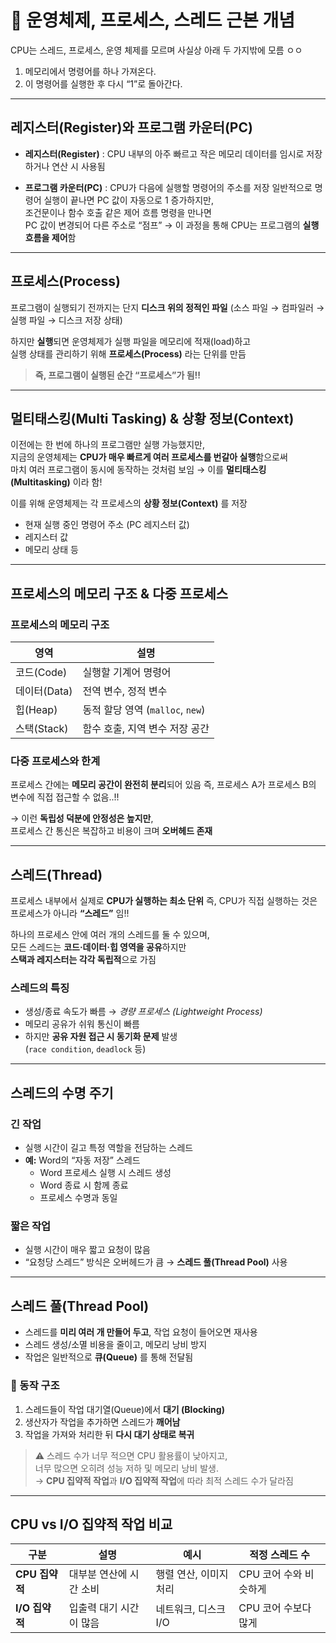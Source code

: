 # 🧠 운영체제, 프로세스, 스레드 근본 개념

CPU는 스레드, 프로세스, 운영 체제를 모르며 사실상 아래 두 가지밖에 모름 ㅇㅇ 

1. 메모리에서 명령어를 하나 가져온다.  
2. 이 명령어를 실행한 후 다시 “1”로 돌아간다.

---

## 레지스터(Register)와 프로그램 카운터(PC)

- **레지스터(Register)** : CPU 내부의 아주 빠르고 작은 메모리
  데이터를 임시로 저장하거나 연산 시 사용됨

- **프로그램 카운터(PC)** : CPU가 다음에 실행할 명령어의 주소를 저장
  일반적으로 명령어 실행이 끝나면 PC 값이 자동으로 1 증가하지만,  
  조건문이나 함수 호출 같은 제어 흐름 명령을 만나면  
  PC 값이 변경되어 다른 주소로 “점프”
  → 이 과정을 통해 CPU는 프로그램의 **실행 흐름을 제어**함

---

## 프로세스(Process)

프로그램이 실행되기 전까지는 단지 **디스크 위의 정적인 파일**
(소스 파일 → 컴파일러 → 실행 파일 → 디스크 저장 상태)

하지만 **실행**되면 운영체제가 실행 파일을 메모리에 적재(load)하고  
실행 상태를 관리하기 위해 **프로세스(Process)** 라는 단위를 만듬

> **즉, 프로그램이 실행된 순간 “프로세스”가 됨!!**

---

## 멀티태스킹(Multi Tasking) & 상황 정보(Context)

이전에는 한 번에 하나의 프로그램만 실행 가능했지만,  
지금의 운영체제는 **CPU가 매우 빠르게 여러 프로세스를 번갈아 실행**함으로써  
마치 여러 프로그램이 동시에 동작하는 것처럼 보임
→ 이를 **멀티태스킹(Multitasking)** 이라 함!

이를 위해 운영체제는 각 프로세스의 **상황 정보(Context)** 를 저장

- 현재 실행 중인 명령어 주소 (PC 레지스터 값)  
- 레지스터 값  
- 메모리 상태 등

---

## 프로세스의 메모리 구조 & 다중 프로세스

### 프로세스의 메모리 구조

| 영역 | 설명 |
|------|------|
| 코드(Code) | 실행할 기계어 명령어 |
| 데이터(Data) | 전역 변수, 정적 변수 |
| 힙(Heap) | 동적 할당 영역 (`malloc`, `new`) |
| 스택(Stack) | 함수 호출, 지역 변수 저장 공간 |

### 다중 프로세스와 한계

프로세스 간에는 **메모리 공간이 완전히 분리**되어 있음 
즉, 프로세스 A가 프로세스 B의 변수에 직접 접근할 수 없음..!!

→ 이런 **독립성 덕분에 안정성은 높지만**,  
프로세스 간 통신은 복잡하고 비용이 크며 **오버헤드 존재**

---

## 스레드(Thread)

프로세스 내부에서 실제로 **CPU가 실행하는 최소 단위**
즉, CPU가 직접 실행하는 것은 프로세스가 아니라 **“스레드”** 임!!

하나의 프로세스 안에 여러 개의 스레드를 둘 수 있으며,  
모든 스레드는 **코드·데이터·힙 영역을 공유**하지만  
**스택과 레지스터는 각각 독립적**으로 가짐

### 스레드의 특징

- 생성/종료 속도가 빠름 → *경량 프로세스 (Lightweight Process)*  
- 메모리 공유가 쉬워 통신이 빠름  
- 하지만 **공유 자원 접근 시 동기화 문제** 발생  
  (`race condition`, `deadlock` 등)

---

## 스레드의 수명 주기

### 긴 작업
- 실행 시간이 길고 특정 역할을 전담하는 스레드  
- **예:** Word의 “자동 저장” 스레드  
  - Word 프로세스 실행 시 스레드 생성  
  - Word 종료 시 함께 종료  
  - 프로세스 수명과 동일

### 짧은 작업
- 실행 시간이 매우 짧고 요청이 많음  
- “요청당 스레드” 방식은 오버헤드가 큼 → **스레드 풀(Thread Pool)** 사용

---

## 스레드 풀(Thread Pool)

- 스레드를 **미리 여러 개 만들어 두고**, 작업 요청이 들어오면 재사용  
- 스레드 생성/소멸 비용을 줄이고, 메모리 낭비 방지  
- 작업은 일반적으로 **큐(Queue)** 를 통해 전달됨

### 🔹 동작 구조
1. 스레드들이 작업 대기열(Queue)에서 **대기 (Blocking)**  
2. 생산자가 작업을 추가하면 스레드가 **깨어남**  
3. 작업을 가져와 처리한 뒤 **다시 대기 상태로 복귀**

> ⚠️ 스레드 수가 너무 적으면 CPU 활용률이 낮아지고,  
> 너무 많으면 오히려 성능 저하 및 메모리 낭비 발생.  
> → **CPU 집약적 작업**과 **I/O 집약적 작업**에 따라 최적 스레드 수가 달라짐

---

## CPU vs I/O 집약적 작업 비교

| 구분 | 설명 | 예시 | 적정 스레드 수 |
|------|------|------|----------------|
| **CPU 집약적** | 대부분 연산에 시간 소비 | 행렬 연산, 이미지 처리 | CPU 코어 수와 비슷하게 |
| **I/O 집약적** | 입출력 대기 시간이 많음 | 네트워크, 디스크 I/O | CPU 코어 수보다 많게 |
